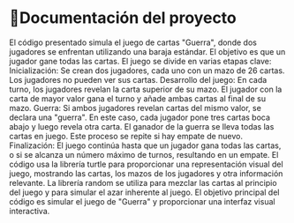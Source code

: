 # 📝Documentación del proyecto
El código presentado simula el juego de cartas "Guerra", donde dos jugadores se enfrentan utilizando una baraja estándar. El objetivo es que un jugador gane todas las cartas. El juego se divide en varias etapas clave:
Inicialización: Se crean dos jugadores, cada uno con un mazo de 26 cartas. Los jugadores no pueden ver sus cartas.
Desarrollo del juego: En cada turno, los jugadores revelan la carta superior de su mazo. El jugador con la carta de mayor valor gana el turno y añade ambas cartas al final de su mazo.
Guerra: Si ambos jugadores revelan cartas del mismo valor, se declara una "guerra". En este caso, cada jugador pone tres cartas boca abajo y luego revela otra carta. El ganador de la guerra se lleva todas las cartas en juego. Este proceso se repite si hay empate de nuevo.
Finalización: El juego continúa hasta que un jugador gana todas las cartas, o si se alcanza un número máximo de turnos, resultando en un empate.
El código usa la librería turtle para proporcionar una representación visual del juego, mostrando las cartas, los mazos de los jugadores y otra información relevante. La librería random se utiliza para mezclar las cartas al principio del juego y para simular el azar inherente al juego. El objetivo principal del código es simular el juego de "Guerra" y proporcionar una interfaz visual interactiva.

